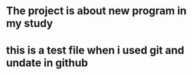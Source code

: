 # The project is about new program in my study
# this is a test file when i used git and undate in github
